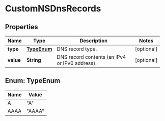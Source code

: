 # CustomNSDnsRecords

## Properties
Name | Type | Description | Notes
------------ | ------------- | ------------- | -------------
**type** | [**TypeEnum**](#TypeEnum) | DNS record type. |  [optional]
**value** | **String** | DNS record contents (an IPv4 or IPv6 address). |  [optional]

<a name="TypeEnum"></a>
## Enum: TypeEnum
Name | Value
---- | -----
A | &quot;A&quot;
AAAA | &quot;AAAA&quot;
